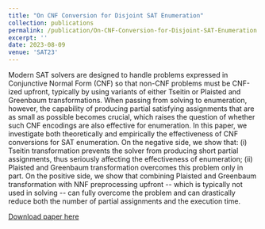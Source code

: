 ```yaml
---
title: "On CNF Conversion for Disjoint SAT Enumeration"
collection: publications
permalink: /publication/On-CNF-Conversion-for-Disjoint-SAT-Enumeration
excerpt: ''
date: 2023-08-09
venue: 'SAT23'
---
```

Modern SAT solvers are designed to handle problems expressed in Conjunctive Normal Form (CNF) so that non-CNF problems must be CNF-ized upfront, typically by using variants of either Tseitin or Plaisted and Greenbaum transformations. When passing from solving to enumeration, however, the capability of producing partial satisfying assignments that are as small as possible becomes crucial, which raises the question of whether such CNF encodings are also effective for enumeration.
In this paper, we investigate both theoretically and empirically the effectiveness of CNF conversions for SAT enumeration. On the negative side, we show that: (i) Tseitin transformation prevents the solver from producing short partial assignments, thus seriously affecting the effectiveness of enumeration; (ii) Plaisted and Greenbaum transformation overcomes this problem only in part. On the positive side, we show that combining Plaisted and Greenbaum transformation with NNF preprocessing upfront -- which is typically not used in solving -- can fully overcome the problem and can drastically reduce both the number of partial assignments and the execution time.

[Download paper here](http://academicpages.github.io/files/SAT23.pdf)